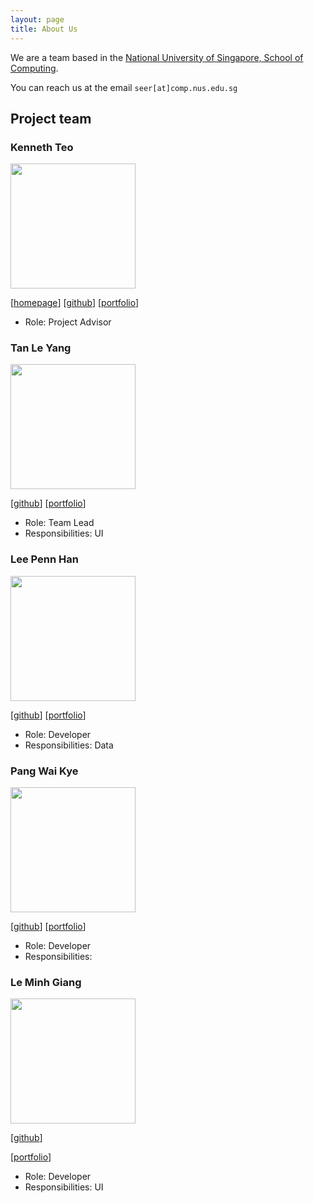 ```yaml
---
layout: page
title: About Us
---
```


We are a team based in the [National University of Singapore, School of Computing](http://www.comp.nus.edu.sg).

You can reach us at the email `seer[at]comp.nus.edu.sg`

## Project team

### Kenneth Teo

<img src="images/angrybunny123.png" width="200px">

[[homepage](http://www.comp.nus.edu.sg/~damithch)]
[[github](https://github.com/angrybunny123)]
[[portfolio](team/johndoe.md)]

* Role: Project Advisor

### Tan Le Yang

<img src="images/tanleyang.png" width="200px">

[[github](http://github.com/TanLeYang)]
[[portfolio](team/johndoe.md)]

* Role: Team Lead
* Responsibilities: UI

### Lee Penn Han

<img src="images/pennhanlee.png" width="200px">

[[github](http://github.com/pennhanlee)]
[[portfolio](team/johndoe.md)]

* Role: Developer
* Responsibilities: Data

### Pang Wai Kye

<img src="images/pangpuncake.png" width="200px">

[[github](http://github.com/pangpuncake)]
[[portfolio](team/johndoe.md)]

* Role: Developer
* Responsibilities:

### Le Minh Giang

<img src="images/mgiang2015.jpg" width="200px">

[[github](http://github.com/mgiang2015)]

[[portfolio](team/johndoe.md)]

* Role: Developer
* Responsibilities: UI
